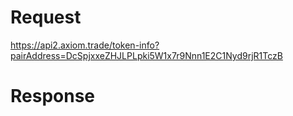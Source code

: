 # Request
https://api2.axiom.trade/token-info?pairAddress=DcSpjxxeZHJLPLpki5W1x7r9Nnn1E2C1Nyd9rjR1TczB

# Response
